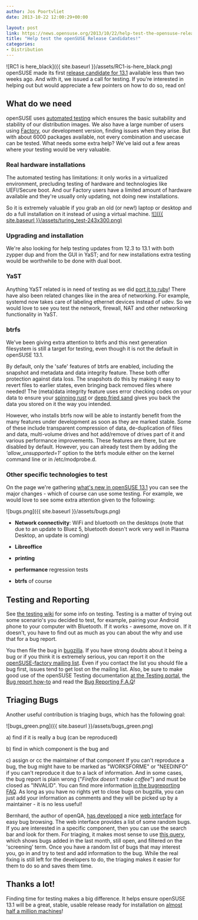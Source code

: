 ```yaml
---
author: Jos Poortvliet
date: 2013-10-22 12:00:29+00:00

layout: post
link: https://news.opensuse.org/2013/10/22/help-test-the-opensuse-release-candidates/
title: "Help test the openSUSE Release Candidates!"
categories:
- Distribution
---
```

![RC1 is here_black]({{ site.baseurl }}/assets/RC1-is-here_black.png)
openSUSE made its first [release candidate for 13.1](https://news.opensuse.org/?p=16780) available less than two weeks ago. And with it, we issued a call for testing. If you're interested in helping out but would appreciate a few pointers on how to do so, read on!<!-- more -->


## What do we need


openSUSE uses [automated testing](http://openqa.opensuse.org) which ensures the basic suitability and stability of our distribution images. We also have a large number of users using [Factory](https://en.opensuse.org/Portal:Factory), our development version, finding issues when they arise. But with about 6000 packages available, not every combination and usecase can be tested. What needs some extra help? We've laid out a few areas where your testing would be very valuable.


### Real hardware installations


The automated testing has limitations: it only works in a virtualized environment, precluding testing of hardware and technologies like UEFI/Secure boot. And our Factory users have a limited amount of hardware available and they're usually only updating, not doing new installations.

So it is extremely valuable if you grab an old (or new!) laptop or desktop and do a full installation on it instead of using a virtual machine.
[![]({{ site.baseurl }}/assets/turing_test-243x300.png)](https://news.opensuse.org/2011/10/25/testing-at-opensuse/turing_test/)


### Upgrading and installation


We're also looking for help testing updates from 12.3 to 13.1 with both zypper dup and from the GUI in YaST; and for new installations extra testing would be worthwhile to be done with dual boot.


### YaST


Anything YaST related is in need of testing as we did [port it to ruby](https://news.opensuse.org/2013/10/10/coming-soon-opensuse-13-1-with-yast-in-ruby/)! There have also been related changes like in the area of networking. For example, systemd now takes care of labeling ethernet devices instead of udev. So we would love to see you test the network, firewall, NAT and other networking functionality in YaST.


### btrfs


We've been giving extra attention to btrfs and this next generation filesystem is still a target for testing, even though it is not the default in openSUSE 13.1.

By default, only the 'safe' features of btrfs are enabled, including the snapshot and metadata and data integrity feature. These both offer protection against data loss. The snapshots do this by making it easy to revert files to earlier states, even bringing back removed files where needed! The (meta)data integrity feature uses error checking codes on your data to ensure your [spinning rust](http://en.wikipedia.org/wiki/Hard_disk_drive) or [deep fried sand](http://en.wikipedia.org/wiki/Solid-state_drive) gives you back the data you stored on it the way you intended.

However, who installs btrfs now will be able to instantly benefit from the many features under development as soon as they are marked stable. Some of these include transparent compression of data, de-duplication of files and data, multi-volume drives and hot add/remove of drives part of it and various performance improvements. These features are there, but are disabled by default. However, you can already test them by adding the _'allow_unsupported=1'_ option to the btrfs module either on the kernel command line or in /etc/modprobe.d.


### Other specific technologies to test


On the page we're gathering [what's new in openSUSE 13.1](http://en.opensuse.org/openSUSE:Major_features) you can see the major changes - which of course can use some testing. For example, we would love to see some extra attention given to the following:

![bugs.png]({{ site.baseurl }}/assets/bugs.png)



	
  * **Network connectivity**: WiFi and bluetooth on the desktops (note that due to an update to Bluez 5, bluetooth doesn't work very well in Plasma Desktop, an update is coming)

	
  * **Libreoffice**

	
  * **printing**

	
  * **performance** regression tests

	
  * **btrfs** of course




## Testing and Reporting


See [the testing wiki](https://en.opensuse.org/openSUSE:Testing) for some info on testing. Testing is a matter of trying out some scenario's you decided to test, for example, pairing your Android phone to your computer with Bluetooth. If it works - awesome, move on. If it doesn't, you have to find out as much as you can about the why and use that for a bug report.

You then file the bug in [bugzilla](https://bugzilla.novell.com/). If you have strong doubts about it being a bug or if you think it is extremely serious, you can report it on the [openSUSE-factory mailing list](http://lists.opensuse.org/opensuse-factory/). Even if you contact the list you should file a bug first, issues tend to get lost on the mailing list. Also, be sure to make good use of the openSUSE Testing documentation [at the Testing portal](http://en.opensuse.org/openSUSE:Testing), the [Bug report how-to](http://en.opensuse.org/openSUSE:Submitting_bug_reports) and read the [Bug Reporting F.A.Q](http://en.opensuse.org/openSUSE:Bug_reporting_FAQ)!


## Triaging Bugs


Another useful contribution is triaging bugs, which has the following goal:

![bugs_green.png]({{ site.baseurl }}/assets/bugs_green.png)



a) find if it is really a bug (can be reproduced)



b) find in which component is the bug and


c) assign or cc the maintainer of that component
If you can't reproduce a bug, the bug might have to be marked as "WORKSFORME" or "NEEDINFO" if you can't reproduce it due to a lack of information. And in some cases, the bug report is plain wrong ("_Firefox doesn't make coffee_") and must be closed as "INVALID". You can find more information [in the bugreporting FAQ](https://en.opensuse.org/openSUSE:Bug_reporting_FAQ#Bug_Status_NEEDINFO). As long as you have no rights yet to close bugs on bugzilla, you can just add your information as comments and they will be picked up by a maintainer - it is no less useful!

Bernhard, the author of openQA, [has developed](http://lists.opensuse.org/opensuse-factory/2013-09/msg00308.html) a nice [web interface](http://bugzilla.zq1.de/) for easy bug browsing. The web interface provides a list of some random bugs. If you are interested in a specific component, then you can use the search bar and look for them. For triaging, it makes most sense to use [this query](http://bugzilla.zq1.de/?since=31&closed=-1&topic=screening), which shows bugs added in the last month, still open, and filtered on the 'screening' term. Once you have a random list of bugs that may interest you, go in and try to test and add information to the bug. While the real fixing is still left for the developers to do, the triaging makes it easier for them to do so and saves them time.


## Thanks a lot!


Finding time for testing makes a big difference. It helps ensure openSUSE 13.1 will be a great, stable, usable release ready for installation on [almost half a million machines](https://lizards.opensuse.org/2013/08/23/more-on-statistics/)!		
